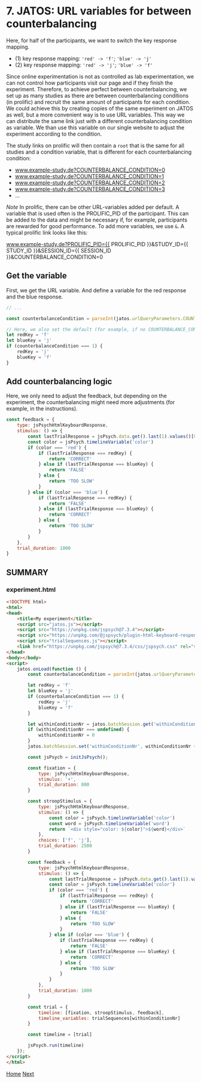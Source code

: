 # 7. JATOS: URL variables for between counterbalancing

Here, for half of the participants, we want to switch the key response mapping.

- (1) key response mapping: `'red' -> 'f'`; `'blue' -> 'j'`
- (2) key response mapping: `'red' -> 'j'`; `'blue' -> 'f'`

Since online experimentation is not as controlled as lab experimentation, we can not control how
participants visit our page and if they finish the experiment. Therefore, to achieve perfect between
counterbalancing, we set up as many studies as there are between counterbalancing conditions (in
prolific) and recruit the same amount of participants for each condition. We could achieve this by
creating copies of the same experiment on JATOS as well, but a more convenient way is to use URL
variables. This way we can distribute the same link just with a different counterbalancing condition
as variable. We than use this variable on our single website to adjust the experiment according to
the condition.

The study links on prolific will then contain a `root` that is the same for all studies and a
condition variable, that is different for each counterbalancing condition:

- www.example-study.de?COUNTERBALANCE_CONDITION=0
- www.example-study.de?COUNTERBALANCE_CONDITION=1
- www.example-study.de?COUNTERBALANCE_CONDITION=2
- www.example-study.de?COUNTERBALANCE_CONDITION=3
- ...

*Note* In prolific, there can be other URL-variables added per default. A variable that is used
often is the PROLIFIC_PID of the participant. This can be added to the data and might be necessary
if, for example, participants are rewarded for good performance. To add more variables, we use `&`.
A typical prolific link looks like this:

www.example-study.de?PROLIFIC_PID={{ PROLIFIC_PID }}&STUDY_ID={{ STUDY_ID }}&SESSION_ID={{
SESSION_ID }}&COUNTERBALANCE_CONDITION=0

## Get the variable

First, we get the URL variable. And define a variable for the red response and the blue response.

```javascript
// ...

const counterbalanceCondition = parseInt(jatos.urlQueryParameters.COUNTERBALANCE_CONDITION) // get the url variable (the part after the urlQueryParamers.* has to match the name chosen int the link. Here, we also parse the parameter as INT since URL variables are typically interpreted as strings.

// Here, we also set the default (for example, if no COUNTERBALANCE_CONDITON is given). This is helpfull for testing since it is tedious to always add a URL variable when testing the experiment
let redKey = 'f'
let blueKey = 'j'
if (counterbalanceCondition === 1) {
    redKey = 'j'
    blueKey = 'f'
}


```

## Add counterbalancing logic

Here, we only need to adjust the feedback, but depending on the experiment, the counterbalancing
might need more adjustments (for example, in the instructions).

```javascript
const feedback = {
    type: jsPsychHtmlKeyboardResponse,
    stimulus: () => {
        const lastTrialResponse = jsPsych.data.get().last(1).values()[0].response
        const color = jsPsych.timelineVariable('color')
        if (color === 'red') {
            if (lastTrialResponse === redKey) {
                return 'CORRECT'
            } else if (lastTrialResponse === blueKey) {
                return 'FALSE'
            } else {
                return 'TOO SLOW'
            }
        } else if (color === 'blue') {
            if (lastTrialResponse === redKey) {
                return 'FALSE'
            } else if (lastTrialResponse === blueKey) {
                return 'CORRECT'
            } else {
                return 'TOO SLOW'
            }
        }
    },
    trial_duration: 1000
}
```

## SUMMARY

### experiment.html

```html
<!DOCTYPE html>
<html>
<head>
    <title>My experiment</title>
    <script src="jatos.js"></script>
    <script src="https://unpkg.com/jspsych@7.3.4"></script>
    <script src="https://unpkg.com/@jspsych/plugin-html-keyboard-response@1.1.3"></script>
    <script src="trialSequences.js"></script>
    <link href="https://unpkg.com/jspsych@7.3.4/css/jspsych.css" rel="stylesheet" type="text/css"/>
</head>
<body></body>
<script>
    jatos.onLoad(function () {
        const counterbalanceCondition = parseInt(jatos.urlQueryParameters.COUNTERBALANCE_CONDITION)

        let redKey = 'f'
        let blueKey = 'j'
        if (counterbalanceCondition === 1) {
            redKey = 'j'
            blueKey = 'f'
        }

        let withinConditionNr = jatos.batchSession.get('withinConditionNr')
        if (withinConditionNr === undefined) {
            withinConditionNr = 0
        }
        jatos.batchSession.set('withinConditionNr', withinConditionNr + 1)

        const jsPsych = initJsPsych();

        const fixation = {
            type: jsPsychHtmlKeyboardResponse,
            stimulus: '+',
            trial_duration: 800
        }

        const stroopStimulus = {
            type: jsPsychHtmlKeyboardResponse,
            stimulus: () => {
                const color = jsPsych.timelineVariable('color')
                const word = jsPsych.timelineVariable('word')
                return `<div style="color: ${color}">${word}</div>`
            },
            choices: ['f', 'j'],
            trial_duration: 2500
        }

        const feedback = {
            type: jsPsychHtmlKeyboardResponse,
            stimulus: () => {
                const lastTrialResponse = jsPsych.data.get().last(1).values()[0].response
                const color = jsPsych.timelineVariable('color')
                if (color === 'red') {
                    if (lastTrialResponse === redKey) {
                        return 'CORRECT'
                    } else if (lastTrialResponse === blueKey) {
                        return 'FALSE'
                    } else {
                        return 'TOO SLOW'
                    }
                } else if (color === 'blue') {
                    if (lastTrialResponse === redKey) {
                        return 'FALSE'
                    } else if (lastTrialResponse === blueKey) {
                        return 'CORRECT'
                    } else {
                        return 'TOO SLOW'
                    }
                }
            },
            trial_duration: 1000
        }

        const trial = {
            timeline: [fixation, stroopStimulus, feedback],
            timeline_variables: trialSequences[withinConditionNr]
        }

        const timeline = [trial]

        jsPsych.run(timeline)
    });
</script>
</html>
```

[Home](index.md) [Next](jatosUploadData.md)

